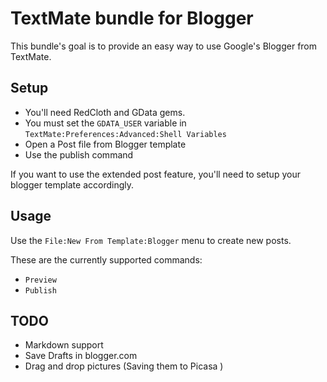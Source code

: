 TextMate bundle for Blogger
===========================

This bundle's goal is to provide an easy way to use Google's Blogger from TextMate.

Setup
-----

* You'll need RedCloth and GData gems.
* You must set the `GDATA_USER` variable in `TextMate:Preferences:Advanced:Shell Variables`
* Open a Post file from Blogger template
* Use the publish command

If you want to use the extended post feature, you'll need to setup your blogger template accordingly.

Usage
-----

Use the `File:New From Template:Blogger` menu to create new posts.

These are the currently supported commands:

* `Preview`
* `Publish`

TODO
----

* Markdown support
* Save Drafts in blogger.com
* Drag and drop pictures (Saving them to Picasa )
